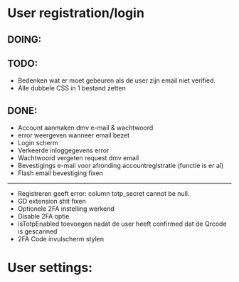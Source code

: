 # User registration/login


## DOING:



## TODO:

- Bedenken wat er moet gebeuren als de user zijn email niet verified.
- Alle dubbele CSS in 1 bestand zetten

## DONE:


- Account aanmaken dmv e-mail & wachtwoord
- error weergeven wanneer email bezet
- Login scherm
- Verkeerde inloggegevens error
- Wachtwoord vergeten request dmv email
- Bevestigings e-mail voor afronding accountregistratie (functie is er al)
- Flash email bevestiging fixen
--- 
- Registreren geeft error: column totp_secret cannot be null.
- GD extension shit fixen
- Optionele 2FA instelling werkend
- Disable 2FA optie
- isTotpEnabled toevoegen nadat de user heeft confirmed dat de Qrcode is gescanned
- 2FA Code invulscherm stylen


# User settings: